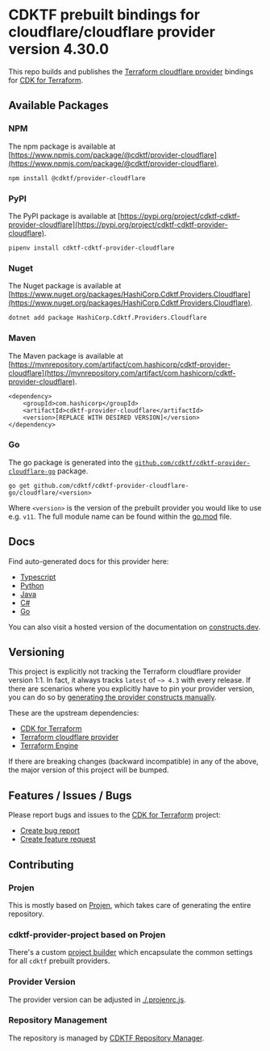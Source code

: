 
# CDKTF prebuilt bindings for cloudflare/cloudflare provider version 4.30.0

This repo builds and publishes the [Terraform cloudflare provider](https://registry.terraform.io/providers/cloudflare/cloudflare/4.30.0/docs) bindings for [CDK for Terraform](https://cdk.tf).

## Available Packages

### NPM

The npm package is available at [https://www.npmjs.com/package/@cdktf/provider-cloudflare](https://www.npmjs.com/package/@cdktf/provider-cloudflare).

`npm install @cdktf/provider-cloudflare`

### PyPI

The PyPI package is available at [https://pypi.org/project/cdktf-cdktf-provider-cloudflare](https://pypi.org/project/cdktf-cdktf-provider-cloudflare).

`pipenv install cdktf-cdktf-provider-cloudflare`

### Nuget

The Nuget package is available at [https://www.nuget.org/packages/HashiCorp.Cdktf.Providers.Cloudflare](https://www.nuget.org/packages/HashiCorp.Cdktf.Providers.Cloudflare).

`dotnet add package HashiCorp.Cdktf.Providers.Cloudflare`

### Maven

The Maven package is available at [https://mvnrepository.com/artifact/com.hashicorp/cdktf-provider-cloudflare](https://mvnrepository.com/artifact/com.hashicorp/cdktf-provider-cloudflare).

```
<dependency>
    <groupId>com.hashicorp</groupId>
    <artifactId>cdktf-provider-cloudflare</artifactId>
    <version>[REPLACE WITH DESIRED VERSION]</version>
</dependency>
```

### Go

The go package is generated into the [`github.com/cdktf/cdktf-provider-cloudflare-go`](https://github.com/cdktf/cdktf-provider-cloudflare-go) package.

`go get github.com/cdktf/cdktf-provider-cloudflare-go/cloudflare/<version>`

Where `<version>` is the version of the prebuilt provider you would like to use e.g. `v11`. The full module name can be found
within the [go.mod](https://github.com/cdktf/cdktf-provider-cloudflare-go/blob/main/cloudflare/go.mod#L1) file.

## Docs

Find auto-generated docs for this provider here: 

- [Typescript](./docs/API.typescript.md)
- [Python](./docs/API.python.md)
- [Java](./docs/API.java.md)
- [C#](./docs/API.csharp.md)
- [Go](./docs/API.go.md)

You can also visit a hosted version of the documentation on [constructs.dev](https://constructs.dev/packages/@cdktf/provider-cloudflare).

## Versioning

This project is explicitly not tracking the Terraform cloudflare provider version 1:1. In fact, it always tracks `latest` of `~> 4.3` with every release. If there are scenarios where you explicitly have to pin your provider version, you can do so by [generating the provider constructs manually](https://cdk.tf/imports).

These are the upstream dependencies:

- [CDK for Terraform](https://cdk.tf)
- [Terraform cloudflare provider](https://registry.terraform.io/providers/cloudflare/cloudflare/4.30.0)
- [Terraform Engine](https://terraform.io)

If there are breaking changes (backward incompatible) in any of the above, the major version of this project will be bumped.

## Features / Issues / Bugs

Please report bugs and issues to the [CDK for Terraform](https://cdk.tf) project:

- [Create bug report](https://cdk.tf/bug)
- [Create feature request](https://cdk.tf/feature)

## Contributing

### Projen

This is mostly based on [Projen](https://github.com/projen/projen), which takes care of generating the entire repository.

### cdktf-provider-project based on Projen

There's a custom [project builder](https://github.com/cdktf/cdktf-provider-project) which encapsulate the common settings for all `cdktf` prebuilt providers.

### Provider Version

The provider version can be adjusted in [./.projenrc.js](./.projenrc.js).

### Repository Management

The repository is managed by [CDKTF Repository Manager](https://github.com/cdktf/cdktf-repository-manager/).
